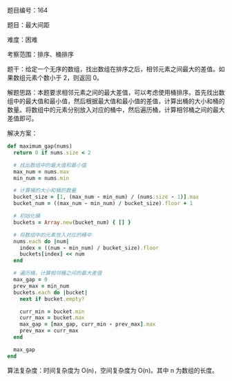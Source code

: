 题目编号：164

题目：最大间距

难度：困难

考察范围：排序、桶排序

题干：给定一个无序的数组，找出数组在排序之后，相邻元素之间最大的差值。如果数组元素个数小于 2，则返回 0。

解题思路：本题要求相邻元素之间的最大差值，可以考虑使用桶排序。首先找出数组中的最大值和最小值，然后根据最大值和最小值的差值，计算出桶的大小和桶的数量。将数组中的元素分别放入对应的桶中，然后遍历桶，计算相邻桶之间的最大差值即可。

解决方案：

```ruby
def maximum_gap(nums)
  return 0 if nums.size < 2

  # 找出数组中的最大值和最小值
  max_num = nums.max
  min_num = nums.min

  # 计算桶的大小和桶的数量
  bucket_size = [1, (max_num - min_num) / (nums.size - 1)].max
  bucket_num = ((max_num - min_num) / bucket_size).floor + 1

  # 初始化桶
  buckets = Array.new(bucket_num) { [] }

  # 将数组中的元素放入对应的桶中
  nums.each do |num|
    index = ((num - min_num) / bucket_size).floor
    buckets[index] << num
  end

  # 遍历桶，计算相邻桶之间的最大差值
  max_gap = 0
  prev_max = min_num
  buckets.each do |bucket|
    next if bucket.empty?

    curr_min = bucket.min
    curr_max = bucket.max
    max_gap = [max_gap, curr_min - prev_max].max
    prev_max = curr_max
  end

  max_gap
end
```

算法复杂度：时间复杂度为 O(n)，空间复杂度为 O(n)。其中 n 为数组的长度。